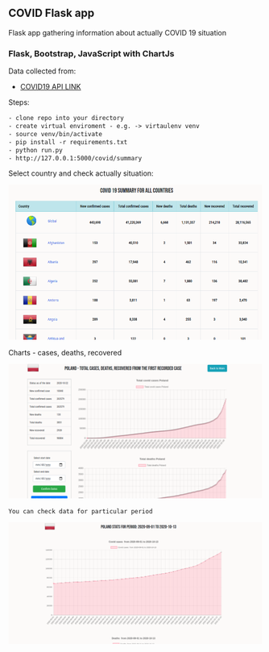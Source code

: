 ## COVID Flask app

Flask app gathering information about actually 
COVID 19 situation

###  Flask, Bootstrap, JavaScript with ChartJs



Data collected from:
    
   - [COVID19 API LINK](https://documenter.getpostman.com/view/10808728/SzS8rjbc)
    
Steps: 

    - clone repo into your directory
    - create virtual enviroment - e.g. -> virtaulenv venv
    - source venv/bin/activate
    - pip install -r requirements.txt
    - python run.py
    - http://127.0.0.1:5000/covid/summary
    
Select country and check actually situation:
    
![screen1](readme_screens/screen3.png)

Charts - cases, deaths, recovered
   
![screen1](readme_screens/screen1.png)

    You can check data for particular period
    
    
![screen1](readme_screens/screen2.png)

    
